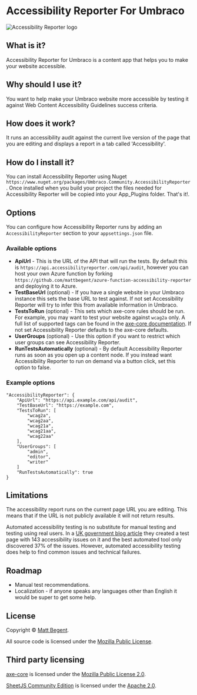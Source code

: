 # Accessibility Reporter For Umbraco

![Accessibility Reporter logo](https://raw.githubusercontent.com/mattbegent/umbraco-accessibility-reporter/main/logos/logo64.png)

## What is it?

Accessibility Reporter for Umbraco is a content app that helps you to make your website accessible.

## Why should I use it?

You want to help make your Umbraco website more accessible by testing it against Web Content Accessibility Guidelines success criteria.

## How does it work?

It runs an accessibility audit against the current live version of the page that you are editing and displays a report in a tab called 'Accessibility'.

## How do I install it?

You can install Accessibility Reporter using Nuget `https://www.nuget.org/packages/Umbraco.Community.AccessibilityReporter`. Once installed when you build your project the files needed for Accessibility Reporter will be copied into your App_Plugins folder. That's it!.

## Options

You can configure how Accessibility Reporter runs by adding an `AccessibilityReporter` section to your `appsettings.json` file.

### Available options

- **ApiUrl** - This is the URL of the API that will run the tests. By default this is `https://api.accessibilityreporter.com/api/audit`, however you can host your own Azure function by forking `https://github.com/mattbegent/azure-function-accessibility-reporter` and deploying it to Azure.  
- **TestBaseUrl** (optional) - If you have a single website in your Umbraco instance this sets the base URL to test against. If not set Accessibility Reporter will try to infer this from available information in Umbraco.
- **TestsToRun** (optional) - This sets which axe-core rules should be run. For example, you may want to test your website against `wcag2a` only. A full list of supported tags can be found in the [axe-core documentation](https://www.deque.com/axe/core-documentation/api-documentation/#axe-core-tags). If not set Accessibility Reporter defaults to the axe-core defaults. 
- **UserGroups** (optional) - Use this option if you want to restrict which user groups can see Accessibility Reporter.
- **RunTestsAutomatically** (optional) - By default Accessibility Reporter runs as soon as you open up a content node. If you instead want Accessibility Reporter to run on demand via a button click, set this option to false.

### Example options

    "AccessibilityReporter": {
        "ApiUrl": "https://api.example.com/api/audit",
        "TestBaseUrl": "https://example.com",
        "TestsToRun": [
            "wcag2a", 
            "wcag2aa", 
            "wcag21a", 
            "wcag21aa", 
            "wcag22aa"
        ],
        "UserGroups": [
            "admin",
            "editor",
            "writer"
        ]
        "RunTestsAutomatically": true
    }

## Limitations

The accessibility report runs on the current page URL you are editing. This means that if the URL is not publicly available it will not return results.

Automated accessibility testing is no substitute for manual testing and testing using real users. In a [UK government blog article](https://accessibility.blog.gov.uk/2017/02/24/what-we-found-when-we-tested-tools-on-the-worlds-least-accessible-webpage/) they created a test page with 143 accessibility issues on it and the best automated tool only discovered 37% of the issues. However, automated accessibility testing does help to find common issues and technical failures.

## Roadmap

- Manual test recommendations.
- Localization - if anyone speaks any languages other than English it would be super to get some help.

## License

Copyright © [Matt Begent](https://mattbegent.co.uk/).

All source code is licensed under the [Mozilla Public License](https://github.com/mattbegent/azure-function-accessibility-reporter/blob/main/LICENSE).

## Third party licensing

[axe-core](https://github.com/dequelabs/axe-core) is licensed under the [Mozilla Public License 2.0](https://www.mozilla.org/en-US/MPL/2.0/).

[SheetJS Community Edition](https://docs.sheetjs.com/) is licensed under the [Apache 2.0](http://www.apache.org/licenses/LICENSE-2.0).